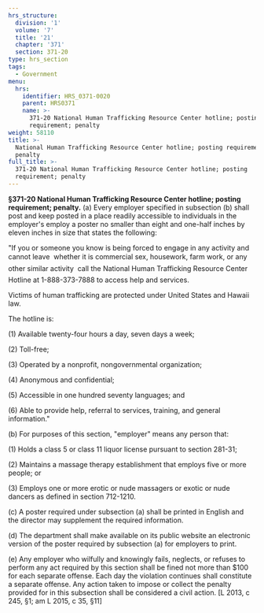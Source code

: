 ```yaml
---
hrs_structure:
  division: '1'
  volume: '7'
  title: '21'
  chapter: '371'
  section: 371-20
type: hrs_section
tags:
  - Government
menu:
  hrs:
    identifier: HRS_0371-0020
    parent: HRS0371
    name: >-
      371-20 National Human Trafficking Resource Center hotline; posting
      requirement; penalty
weight: 58110
title: >-
  National Human Trafficking Resource Center hotline; posting requirement;
  penalty
full_title: >-
  371-20 National Human Trafficking Resource Center hotline; posting
  requirement; penalty
---
```

**§371-20 National Human Trafficking Resource Center hotline; posting requirement; penalty.** (a) Every employer specified in subsection (b) shall post and keep posted in a place readily accessible to individuals in the employer's employ a poster no smaller than eight and one-half inches by eleven inches in size that states the following:

"If you or someone you know is being forced to engage in any activity and cannot leave  whether it is commercial sex, housework, farm work, or any other similar activity  call the National Human Trafficking Resource Center Hotline at 1-888-373-7888 to access help and services.

Victims of human trafficking are protected under United States and Hawaii law.

The hotline is:

(1) Available twenty-four hours a day, seven days a week;

(2) Toll-free;

(3) Operated by a nonprofit, nongovernmental organization;

(4) Anonymous and confidential;

(5) Accessible in one hundred seventy languages; and

(6) Able to provide help, referral to services, training, and general information."

(b) For purposes of this section, "employer" means any person that:

(1) Holds a class 5 or class 11 liquor license pursuant to section 281-31;

(2) Maintains a massage therapy establishment that employs five or more people; or

(3) Employs one or more erotic or nude massagers or exotic or nude dancers as defined in section 712-1210.

(c) A poster required under subsection (a) shall be printed in English and the director may supplement the required information.

(d) The department shall make available on its public website an electronic version of the poster required by subsection (a) for employers to print.

(e) Any employer who wilfully and knowingly fails, neglects, or refuses to perform any act required by this section shall be fined not more than $100 for each separate offense. Each day the violation continues shall constitute a separate offense. Any action taken to impose or collect the penalty provided for in this subsection shall be considered a civil action. [L 2013, c 245, §1; am L 2015, c 35, §11]